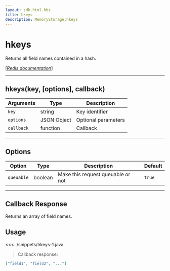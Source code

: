 ```yaml
---
layout: sdk.html.hbs
title: hkeys
description: MemoryStorage:hkeys
---
```


# hkeys

Returns all field names contained in a hash.

[[_Redis documentation_]](https://redis.io/commands/hkeys)

---

## hkeys(key, [options], callback)

| Arguments  | Type        | Description         |
| ---------- | ----------- | ------------------- |
| `key`      | string      | Key identifier      |
| `options`  | JSON Object | Optional parameters |
| `callback` | function    | Callback            |

---

## Options

| Option     | Type    | Description                       | Default |
| ---------- | ------- | --------------------------------- | ------- |
| `queuable` | boolean | Make this request queuable or not | `true`  |

---

## Callback Response

Returns an array of field names.

## Usage

<<< ./snippets/hkeys-1.java

> Callback response:

```json
["field1", "field2", "..."]
```
